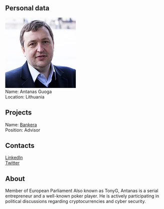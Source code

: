## Personal data
![ photo](../people/photo/antanas_guoga.jpg)  
Name: Antanas Guoga  
Location:  Lithuania  
## Projects 
Name: [Bankera](../projects/bankera.md)  
Position: Advisor 
## Contacts
[LinkedIn](https://www.linkedin.com/in/antanasguoga/)    
[Twitter](https://twitter.com/TonyGuoga)  
## About
Member of European Parliament
Also known as TonyG, Antanas is a serial entrepreneur and a well-known poker player. He is actively participating in political discussions regarding cryptocurrencies and cyber security.